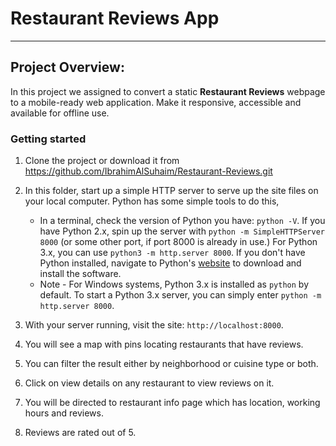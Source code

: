 # Restaurant Reviews App
---

## Project Overview:

In this project we assigned to convert a static **Restaurant Reviews** webpage to a mobile-ready web application. Make it responsive, accessible and available for offline use.

### Getting started

1. Clone the project or download it from https://github.com/IbrahimAlSuhaim/Restaurant-Reviews.git
2. In this folder, start up a simple HTTP server to serve up the site files on your local computer. Python has some simple tools to do this,

    * In a terminal, check the version of Python you have: `python -V`. If you have Python 2.x, spin up the server with `python -m SimpleHTTPServer 8000` (or some other port, if port 8000 is already in use.) For Python 3.x, you can use `python3 -m http.server 8000`. If you don't have Python installed, navigate to Python's [website](https://www.python.org/) to download and install the software.
   * Note -  For Windows systems, Python 3.x is installed as `python` by default. To start a Python 3.x server, you can simply enter `python -m http.server 8000`.
3. With your server running, visit the site: `http://localhost:8000`.
4. You will see a map with pins locating restaurants that have reviews.
5. You can filter the result either by neighborhood or cuisine type or both.
6. Click on view details on any restaurant to view reviews on it.
7. You will be directed to restaurant info page which has location, working hours and reviews.
8. Reviews are rated out of 5.
